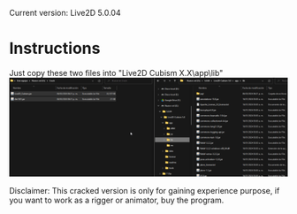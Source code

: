 Current version: Live2D 5.0.04

# Instructions
Just copy these two files into "Live2D Cubism X.X\app\lib"
![Example](https://raw.githubusercontent.com/Mecogumi/Live2D-Crack/main/Example/Example.gif?token=GHSAT0AAAAAACOMCDR5KI75GKKQFTUGZOJMZPJDW3Q)

Disclaimer: This cracked version is only for gaining experience purpose, if you want to work as a rigger or animator, buy the program.
